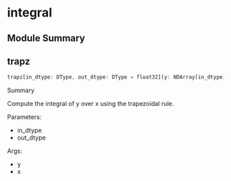 



# integral

##  Module Summary
  

## trapz


```rust
trapz[in_dtype: DType, out_dtype: DType = float32](y: NDArray[in_dtype], x: NDArray[in_dtype]) -> SIMD[$1, 1]
```  
Summary  
  
Compute the integral of y over x using the trapezoidal rule.  
  
Parameters:  

- in_dtype
- out_dtype
  
Args:  

- y
- x
